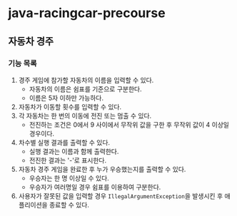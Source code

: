 # java-racingcar-precourse

## 자동차 경주

### 기능 목록

1. 경주 게임에 참가할 자동차의 이름을 입력할 수 있다.
   - 자동차의 이름은 쉼표를 기준으로 구분한다.
   - 이름은 5자 이하만 가능하다.
2. 자동차가 이동할 횟수를 입력할 수 있다.
3. 각 자동차는 한 번의 이동에 전진 또는 멈출 수 있다.
   - 전진하는 조건은 0에서 9 사이에서 무작위 값을 구한 후 무작위 값이 4 이상일 경우이다.
4. 차수별 실행 결과를 출력할 수 있다.
   - 실행 결과는 이름과 함께 출력한다.
   - 전진한 결과는 '-'로 표시한다.
5. 자동차 경주 게임을 완료한 후 누가 우승했는지를 출력할 수 있다.
   - 우승자는 한 명 이상일 수 있다.
   - 우승자가 여러명일 경우 쉼표를 이용하여 구분한다.
6. 사용자가 잘못된 값을 입력할 경우 `IllegalArgumentException`을 발생시킨 후 애플리이션을 종료할 수 있다.